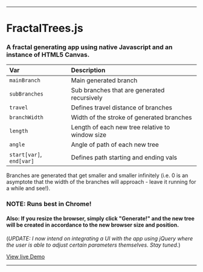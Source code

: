 ___
# FractalTrees.js
### A fractal generating app using native Javascript and an instance of HTML5 Canvas.

| Var             | Description     |
| :-------------   |:---------------|
| `mainBranch`      | Main generated branch|
| `subBranches`    | Sub branches that are generated recursively|
| `travel`          | Defines travel distance of branches|
| `branchWidth`     | Width of the stroke of generated branches|
| `length`          | Length of each new tree relative to window size|
| `angle`           | Angle of path of each new tree|
| `start[var]`, `end[var]` | Defines path starting and ending vals|

Branches are generated that get smaller and smaller infinitely  (i.e. 0 is an asymptote that the width of the branches will approach - leave it running for a while and see!).

### NOTE: Runs best in Chrome!
#### Also: If you resize the browser, simply click "Generate!" and the new tree will be created in accordance to the new browser size and position.

(*UPDATE: I now intend on integrating a UI with the app using jQuery where the user is able to adjust certain parameters themselves. Stay tuned.*)

[View live Demo](https://rawgit.com/sambgordon/Recursive-Fractal-Trees/master/index.html)
___
